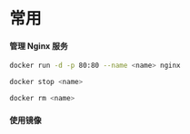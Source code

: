 # 常用

#### 管理 Nginx 服务

```sh
docker run -d -p 80:80 --name <name> nginx

docker stop <name>

docker rm <name>
```

#### 使用镜像